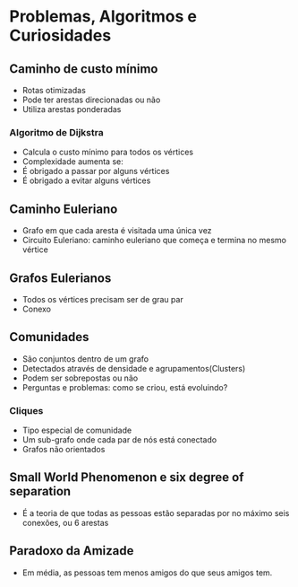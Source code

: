 # Problemas, Algoritmos e Curiosidades

## Caminho de custo mínimo
 - Rotas otimizadas
 - Pode ter arestas direcionadas ou não
 - Utiliza arestas ponderadas
 
### Algoritmo de Dijkstra
 - Calcula o custo mínimo para todos os vértices
 - Complexidade aumenta se:
  - É obrigado a passar por alguns vértices
  - É obrigado a evitar alguns vértices
  
  
## Caminho Euleriano
 - Grafo em que cada aresta é visitada uma única vez
 - Circuito Euleriano: caminho euleriano que começa e termina no mesmo vértice
 
## Grafos Eulerianos
 - Todos os vértices precisam ser de grau par
 - Conexo
 
## Comunidades
 - São conjuntos dentro de um grafo
 - Detectados através de densidade e agrupamentos(Clusters)
 - Podem ser sobrepostas ou não
 - Perguntas e problemas: como se criou, está evoluindo?

### Cliques
 - Tipo especial de comunidade
 - Um sub-grafo onde cada par de nós está conectado
 - Grafos não orientados
 
## Small World Phenomenon e six degree of separation
 - É a teoria de que todas as pessoas estão separadas por no máximo seis conexões, ou 6 arestas

## Paradoxo da Amizade
 - Em média, as pessoas tem menos amigos do que seus amigos tem.